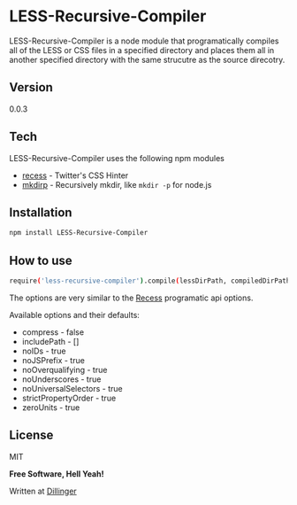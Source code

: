 LESS-Recursive-Compiler
=========

LESS-Recursive-Compiler is a node module that programatically compiles all of the LESS or CSS files in a specified directory and places them all in another specified directory with the same strucutre as the source direcotry.


Version
----

0.0.3

Tech
-----------

LESS-Recursive-Compiler uses the following npm modules

* [recess] - Twitter's CSS Hinter
* [mkdirp] - Recursively mkdir, like `mkdir -p` for node.js


Installation
--------------

```sh
npm install LESS-Recursive-Compiler
```

How to use
--------------

```sh
require('less-recursive-compiler').compile(lessDirPath, compiledDirPath, [options])
```
The options are very similar to the [Recess] programatic api options.


Available options and their defaults:

- compress - false
- includePath - []
- noIDs - true
- noJSPrefix - true
- noOverqualifying - true
- noUnderscores - true
- noUniversalSelectors - true
- strictPropertyOrder - true
- zeroUnits - true


License
----

MIT


**Free Software, Hell Yeah!**

Written at [Dillinger]

[recess]:http://twitter.github.io/recess/
[mkdirp]:https://www.npmjs.org/package/mkdirp
[dillinger]:http://dillinger.io/

